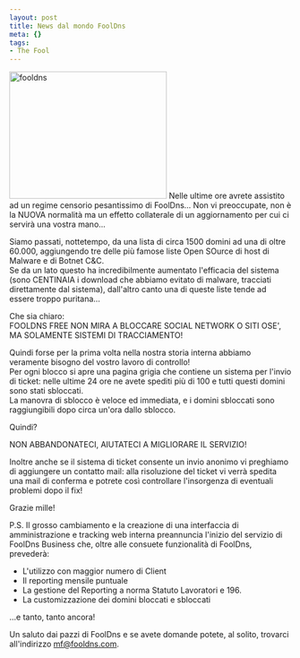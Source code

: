 ```yaml
--- 
layout: post
title: News dal mondo FoolDns
meta: {}
tags: 
- The Fool
---
```

<a href="http://www.lastknight.com/download//2009/02/fooldns.jpg"><img src="http://www.lastknight.com/download//2009/02/fooldns.jpg" alt="fooldns" title="fooldns" width="281" height="227" class="alignleft size-full wp-image-1354" /></a>
Nelle ultime ore avrete assistito ad un regime censorio pesantissimo di FoolDns... Non vi preoccupate, non è la NUOVA normalità ma un effetto collaterale di un aggiornamento per cui ci servirà una vostra mano...  
  
Siamo passati, nottetempo, da una lista di circa 1500 domini ad una di
oltre 60.000, aggiungendo tre delle più famose liste Open SOurce di host
di Malware e di Botnet C&C.  
Se da un lato questo ha incredibilmente aumentato l'efficacia del
sistema (sono CENTINAIA i download che abbiamo evitato di malware,
tracciati direttamente dal sistema), dall'altro canto una di queste
liste tende ad essere troppo puritana...  
  
Che sia chiaro:  
FOOLDNS FREE NON MIRA A BLOCCARE SOCIAL NETWORK O SITI OSE', MA
SOLAMENTE SISTEMI DI TRACCIAMENTO!  
  
Quindi forse per la prima volta nella nostra storia interna abbiamo
veramente bisogno del vostro lavoro di controllo!  
Per ogni blocco si apre una pagina grigia che contiene un sistema per
l'invio di ticket: nelle ultime 24 ore ne avete spediti più di 100 e
tutti questi domini sono stati sbloccati.  
La manovra di sblocco è veloce ed immediata, e i domini sbloccati sono
raggiungibili dopo circa un'ora dallo sblocco.  
  
Quindi?  
  
NON ABBANDONATECI, AIUTATECI A MIGLIORARE IL SERVIZIO!  
  
Inoltre anche se il sistema di ticket consente un invio anonimo vi
preghiamo di aggiungere un contatto mail: alla risoluzione del ticket vi
verrà spedita una mail di conferma e potrete così controllare
l'insorgenza di eventuali problemi dopo il fix!  
  
Grazie mille!
  
P.S. Il grosso cambiamento e la creazione di una interfaccia di
amministrazione e tracking web interna preannuncia l'inizio del servizio
di FoolDns Business che, oltre alle consuete funzionalità di FoolDns,
prevederà:  
  
 * L'utilizzo con maggior numero di Client
 * Il reporting mensile puntuale
 * La gestione del Reporting a norma Statuto Lavoratori e 196.
 * La customizzazione dei domini bloccati e sbloccati
 
...e tanto, tanto ancora!  
  
Un saluto dai pazzi di FoolDns e se avete domande potete, al solito,
trovarci all'indirizzo <mf@fooldns.com>.   
